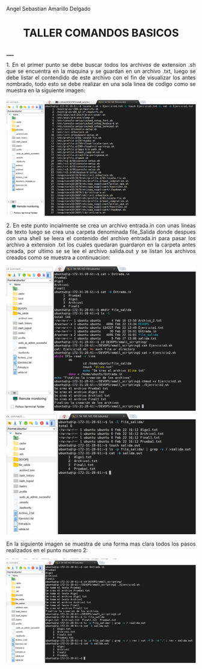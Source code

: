 
Angel Sebastian Amarillo Delgado

# <p align="center"> **TALLER COMANDOS BASICOS** </p>
**___**
<p style="text-align: justify;">1. En el primer punto se debe buscar todos los archivos de extension .sh que se encuentra en la maquina y se guardan en un archivo .txt, luego se debe listar el contendido de este archivo con el fin de visualizar los antes nombrado, todo esto se debe realizar en una sola linea de codigo como se muestra en la siguiente imagen: </p>

<p align="center">
  <img src="/Taller_1/ImageComan/Punt1.png">
</p>

<p style="text-align: justify;">2. En este punto incialmente se crea un archivo entrada.in con unas lineas de texto luego se crea una carpeta denominada file_Salida donde despues con una shell se leera el contenido del archivo entrada.in para pasar los archivo a extension .txt los cuales quedaran guardaron en la carpeta antes creada, por ultimo se se lee el archivo salida.out y se listan los archivos creados como se muestra a continuacion:</p>

<p align="center">
  <img src="/Taller_1/ImageComan/Punt2.png">
  <img src="/Taller_1/ImageComan/Punt2-1.png">
</p>

<p style="text-align: justify;">En la siguiente imagen se muestra de una forma mas clara todos los pasos realizados en el punto numero 2: </p>

<p align="center">
  <img src="/Taller_1/ImageComan/Punt2-2.png">
</p>

